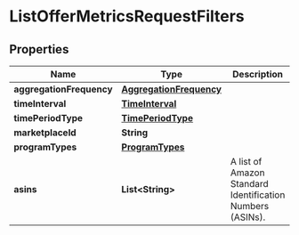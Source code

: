 # ListOfferMetricsRequestFilters

## Properties
Name | Type | Description | Notes
------------ | ------------- | ------------- | -------------
**aggregationFrequency** | [**AggregationFrequency**](AggregationFrequency.md) |  |  [optional]
**timeInterval** | [**TimeInterval**](TimeInterval.md) |  | 
**timePeriodType** | [**TimePeriodType**](TimePeriodType.md) |  | 
**marketplaceId** | **String** |  | 
**programTypes** | [**ProgramTypes**](ProgramTypes.md) |  | 
**asins** | **List&lt;String&gt;** | A list of Amazon Standard Identification Numbers (ASINs). |  [optional]
